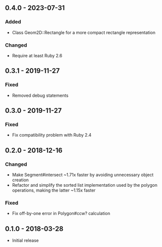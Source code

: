 ## 0.4.0 - 2023-07-31

### Added

* Class Geom2D::Rectangle for a more compact rectangle representation

### Changed

* Require at least Ruby 2.6


## 0.3.1 - 2019-11-27

### Fixed

- Removed debug statements


## 0.3.0 - 2019-11-27

### Fixed

- Fix compatibility problem with Ruby 2.4


## 0.2.0 - 2018-12-16

### Changed

* Make Segment#intersect ~1.71x faster by avoiding unnecessary object creation
* Refactor and simplify the sorted list implementation used by the polygon
  operations, making the latter ~1.15x faster

### Fixed

* Fix off-by-one error in Polygon#ccw? calculation

## 0.1.0 - 2018-03-28

* Initial release
